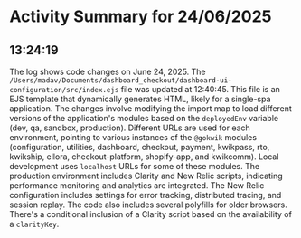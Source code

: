 # Activity Summary for 24/06/2025

## 13:24:19
The log shows code changes on June 24, 2025.  The `/Users/madav/Documents/dashboard_checkout/dashboard-ui-configuration/src/index.ejs` file was updated at 12:40:45. This file is an EJS template that dynamically generates HTML, likely for a single-spa application.  The changes involve modifying the import map to load different versions of the application's modules based on the `deployedEnv` variable (dev, qa, sandbox, production).  Different URLs are used for each environment, pointing to various instances of the  `@gokwik` modules (configuration, utilities, dashboard, checkout, payment, kwikpass, rto, kwikship, ellora, checkout-platform, shopify-app, and kwikcomm).  Local development uses `localhost` URLs for some of these modules.  The production environment includes Clarity and New Relic scripts, indicating performance monitoring and analytics are integrated.  The New Relic configuration includes settings for error tracking, distributed tracing, and session replay. The code also includes several polyfills for older browsers.  There's a conditional inclusion of a Clarity script based on the availability of a `clarityKey`.
